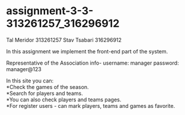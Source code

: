 # assignment-3-3-313261257_316296912

Tal Meridor 313261257 Stav Tsabari 316296912<br>

In this assignment we implement the front-end part of the system.<br>

Representative of the Association info-
username: manager
password: manager@123

In this site you can:<br>
*Check the games of the season.<br>
*Search for players and teams.<br>
*You can also check players and teams pages.<br>
*For register users - can mark players, teams and games as favorite.<br>
